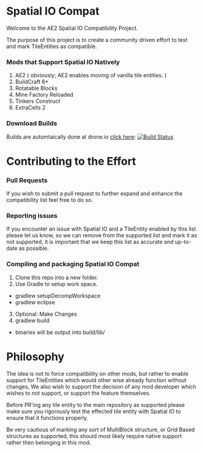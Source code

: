 Spatial IO Compat
=========================

Welcome to the AE2 Spatial IO Compatibility Project.

The purpose of this project is to create a community driven effort to test and mark TileEntities as compatible.

### Mods that Support Spatial IO Natively

1. AE2 ( obviously; AE2 enables moving of vanilla tile entities. )
2. BuildCraft 6+
3. Rotatable Blocks
4. Mine Factory Reloaded
5. Tinkers Construct
6. ExtraCells 2

### Download Builds
Builds are automtaically done at drone.io [click here](https://drone.io/github.com/AlgorithmX2/SpatialIO-Compat/files): [![Build Status](https://drone.io/github.com/AlgorithmX2/SpatialIO-Compat/status.png)](https://drone.io/github.com/AlgorithmX2/SpatialIO-Compat/latest)

Contributing to the Effort
=========================

### Pull Requests
If you wish to submit a pull request to further expand and enhance the compatibility list feel free to do so.

### Reporting issues
If you encounter an issue with Spatial IO and a TileEntity enabled by this list please let us know, so we can remove from the supported list and mark it as not supported, it is important that we keep this list as accurate and up-to-date as possible.

### Compiling and packaging Spatial IO Compat
1. Clone this repo into a new folder.
2. Use Gradle to setup work space.
 * gradlew setupDecompWorkspace
 * gradlew eclipse
3. Optional: Make Changes
4. gradlew build
 * binaries will be output into build/lib/

Philosophy
=========================

The idea is not to force compatibility on other mods, but rather to enable support for TileEntities which would other wise already function without changes, We also wish to support the decision of any mod developer which wishes to not support, or support the feature themselves.

Before PR'ing any tile entity to the main repository as supported please make sure you rigorously test the effected tile entity with Spatial IO to ensure that it functions properly.

Be very cautious of marking any sort of MultiBlock structure, or Grid Based structures as supported, this should most likely require native support rather then belonging in this mod.
